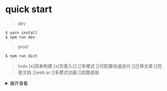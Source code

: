 # quick start
> dev
```node
$ yarn install
$ npm run dev
```

> prod
```node
$ npm run dist
```

> todo
[x]简单构建
[x]页面入口
[]多模式
[]可配置快速迭代
[]迁移文章
[]完善文档
[]web ar
[]多模式动画
[]炫酷皮肤

<details>
  <summary>展开查看</summary>
  <div>架构</div>
  <div>多种模式</div>
</details>